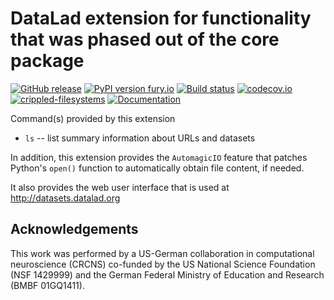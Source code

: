 # DataLad extension for functionality that was phased out of the core package

[![GitHub release](https://img.shields.io/github/release/datalad/datalad-deprecated.svg)](https://GitHub.com/datalad/datalad-deprecated/releases/) [![PyPI version fury.io](https://badge.fury.io/py/datalad-deprecated.svg)](https://pypi.python.org/pypi/datalad-deprecated/) [![Build status](https://ci.appveyor.com/api/projects/status/ulbsyym6ih102gm2/branch/master?svg=true)](https://ci.appveyor.com/project/mih/datalad-deprecated/branch/master) [![codecov.io](https://codecov.io/github/datalad/datalad-deprecated/coverage.svg?branch=master)](https://codecov.io/github/datalad/datalad-deprecated?branch=master) [![crippled-filesystems](https://github.com/datalad/datalad-deprecated/workflows/crippled-filesystems/badge.svg)](https://github.com/datalad/datalad-deprecated/actions?query=workflow%3Acrippled-filesystems) [![Documentation](https://readthedocs.org/projects/datalad-deprecated/badge/?version=latest)](http://docs.datalad.org/projects/deprecated/en/latest/?badge=latest)

Command(s) provided by this extension

- `ls` -- list summary information about URLs and datasets


In addition, this extension provides the `AutomagicIO` feature that patches Python's
`open()` function to automatically obtain file content, if needed.

It also provides the web user interface that is used at http://datasets.datalad.org


## Acknowledgements

This work was performed by a US-German collaboration in computational
neuroscience (CRCNS) co-funded by the US National Science Foundation (NSF
1429999) and the German Federal Ministry of Education and Research (BMBF
01GQ1411).
